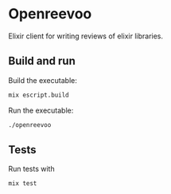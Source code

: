 Openreevoo
==========

Elixir client for writing reviews of elixir libraries.

## Build and run

Build the executable:
```sh
mix escript.build
```

Run the executable:

```sh
./openreevoo
```


## Tests

Run tests with

```sh
mix test
```
